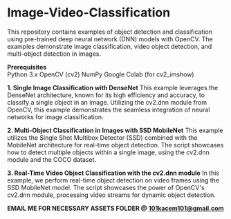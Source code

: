 # Image-Video-Classification

This repository contains examples of object detection and classification using pre-trained deep neural network (DNN) models with OpenCV. The examples demonstrate image classification, video object detection, and multi-object detection in images.

**Prerequisites**  
Python 3.x
OpenCV (cv2)
NumPy
Google Colab (for cv2_imshow)


**1. Single Image Classification with DenseNet**
This example leverages the DenseNet architecture, known for its high efficiency and accuracy, to classify a single object in an image. Utilizing the cv2.dnn module from OpenCV, this example demonstrates the seamless integration of neural networks for image classification.


**2. Multi-Object Classification in Images with SSD MobileNet**
This example utilizes the Single Shot Multibox Detector (SSD) combined with the MobileNet architecture for real-time object detection. The script showcases how to detect multiple objects within a single image, using the cv2.dnn module and the COCO dataset.


**3. Real-Time Video Object Classification with the cv2.dnn module**
In this example, we perform real-time object detection on video frames using the SSD MobileNet model. The script showcases the power of OpenCV's cv2.dnn module, processing video streams for dynamic object detection.



**EMAIL ME FOR NECESSARY ASSETS FOLDER @ 101kacem101@gmail.com**



